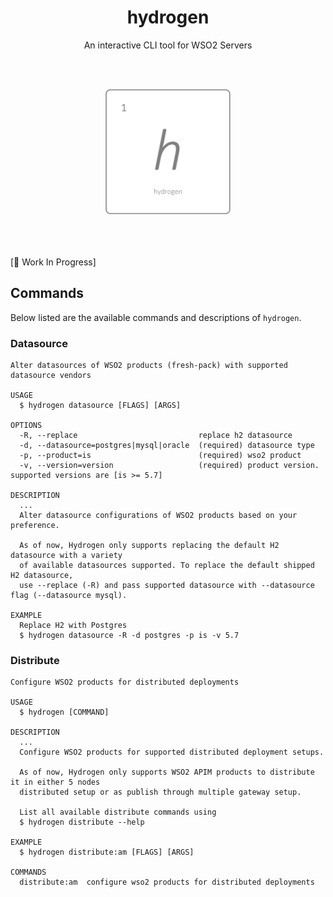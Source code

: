 <h1 align='center'>hydrogen</h1>

<p align='center'>An interactive CLI tool for WSO2 Servers</p>

<br>

<br>

<p align="center">
  <img width="200" src="src/img/hydrogen.png">
</p>

<br>

<br>

[:construction: Work In Progress]

## Commands

Below listed are the available commands and descriptions of `hydrogen`.

### Datasource

```shell
Alter datasources of WSO2 products (fresh-pack) with supported datasource vendors

USAGE
  $ hydrogen datasource [FLAGS] [ARGS]

OPTIONS
  -R, --replace                           replace h2 datasource
  -d, --datasource=postgres|mysql|oracle  (required) datasource type
  -p, --product=is                        (required) wso2 product
  -v, --version=version                   (required) product version. supported versions are [is >= 5.7]

DESCRIPTION
  ...
  Alter datasource configurations of WSO2 products based on your preference.

  As of now, Hydrogen only supports replacing the default H2 datasource with a variety
  of available datasources supported. To replace the default shipped H2 datasource,
  use --replace (-R) and pass supported datasource with --datasource flag (--datasource mysql).

EXAMPLE
  Replace H2 with Postgres
  $ hydrogen datasource -R -d postgres -p is -v 5.7
```

### Distribute

```shell
Configure WSO2 products for distributed deployments

USAGE
  $ hydrogen [COMMAND]

DESCRIPTION
  ...
  Configure WSO2 products for supported distributed deployment setups.

  As of now, Hydrogen only supports WSO2 APIM products to distribute it in either 5 nodes
  distributed setup or as publish through multiple gateway setup.

  List all available distribute commands using
  $ hydrogen distribute --help

EXAMPLE
  $ hydrogen distribute:am [FLAGS] [ARGS]

COMMANDS
  distribute:am  configure wso2 products for distributed deployments
```
